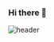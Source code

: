 ### Hi there 👋
![header](https://capsule-render.vercel.app/api?type=wave&color=auto&height=300&section=header&text=안녕하세요%20황기연입니다.)
<!--
**GiyeonHwang/GiyeonHwang** is a ✨ _special_ ✨ repository because its `README.md` (this file) appears on your GitHub profile.

Here are some ideas to get you started:

- 🔭 I’m currently working on ...
- 🌱 I’m currently learning ...
- 👯 I’m looking to collaborate on ...
- 🤔 I’m looking for help with ...
- 💬 Ask me about ...
- 📫 How to reach me: ...
- 😄 Pronouns: ...
- ⚡ Fun fact: ...
-->
